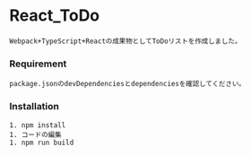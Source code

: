 # React_ToDo
    Webpack+TypeScript+Reactの成果物としてToDoリストを作成しました。

### Requirement
    package.jsonのdevDependenciesとdependenciesを確認してください。

### Installation
    1. npm install
    1. コードの編集
    1. npm run build
